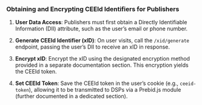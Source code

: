 ### **Obtaining and Encrypting CEEId Identifiers for Publishers**

1. **User Data Access**: Publishers must first obtain a Directly Identifiable Information (DII) attribute, such as the user’s email or phone number.

2. **Generate CEEId Identifier (xID)**: On user visits, call the `/xid/generate` endpoint, passing the user’s DII to receive an xID in response.

3. **Encrypt xID**: Encrypt the xID using the designated encryption method provided in a separate documentation section. This encryption yields the CEEId token.

4. **Set CEEId Token**: Save the CEEId token in the user’s cookie (e.g., `ceeid-token`), allowing it to be transmitted to DSPs via a Prebid.js module (further documented in a dedicated section).
